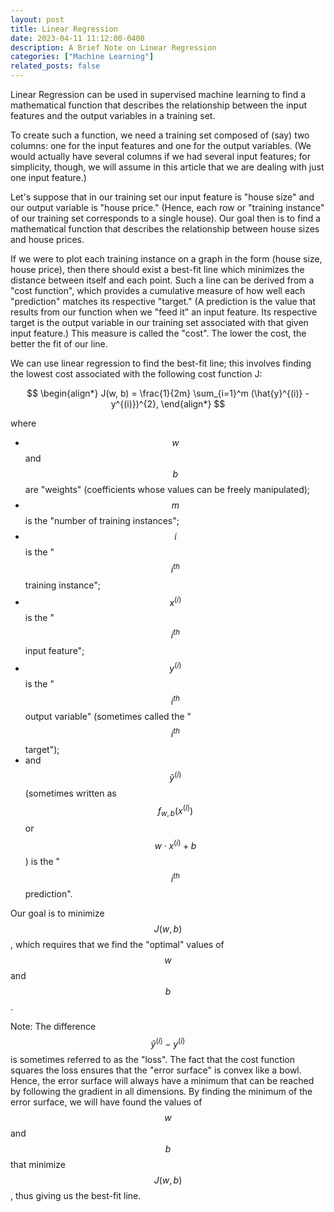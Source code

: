 ```yaml
---
layout: post
title: Linear Regression
date: 2023-04-11 11:12:00-0400
description: A Brief Note on Linear Regression
categories: ["Machine Learning"]
related_posts: false
---
```


Linear Regression can be used in supervised machine learning to find a mathematical function that describes the relationship between the input features and the output variables in a training set. 

To create such a function, we need a training set composed of (say) two columns: one for the input features and one for the output variables. (We would actually have several columns if we had several input features; for simplicity, though, we will assume in this article that we are dealing with just one input feature.) 

Let's suppose that in our training set our input feature is "house size" and our output variable is "house price." (Hence, each row or "training instance" of our training set corresponds to a single house). Our goal then is to find a mathematical function that describes the relationship between house sizes and house prices. 

If we were to plot each training instance on a graph in the form (house size, house price), then there should exist a best-fit line which minimizes the distance between itself and each point. Such a line can be derived from a "cost function", which provides a cumulative measure of how well each "prediction" matches its respective "target." (A prediction is the value that results from our function when we "feed it" an input feature. Its respective target is the output variable in our training set associated with that given input feature.) This measure is called the "cost". The lower the cost, the better the fit of our line.

We can use linear regression to find the best-fit line; this involves finding the lowest cost associated with the following cost function J:

$$
\begin{align*}
J(w, b) = \frac{1}{2m} \sum_{i=1}^m (\hat{y}^{(i)} - y^{(i)})^{2},
\end{align*}
$$

where 
- $$w$$ and $$b$$ are "weights" (coefficients whose values can be freely manipulated);
- $$m$$ is the "number of training instances";
- $$i$$ is the "$$i^{th}$$ training instance";
- $$x^{(i)}$$ is the "$$i^{th}$$ input feature";
- $$y^{(i)}$$ is the "$$i^{th}$$ output variable" (sometimes called the "$$i^{th}$$ target"); 
- and $$\hat{y}^{(i)}$$ (sometimes written as $$f_{w, b}(x^{(i)})$$ or $$w\cdot x^{(i)} + b$$) is the "$$i^{th}$$ prediction".


Our goal is to minimize $$J(w, b)$$, which requires that we find the "optimal" values of $$w$$ and $$b$$.

Note: The difference $$\hat{y}^{(i)} - y^{(i)}$$ is sometimes referred to as the "loss". The fact that the cost function squares the loss ensures that the "error surface" is convex like a bowl. Hence, the error surface will always have a minimum that can be reached by following the gradient in all dimensions. By finding the minimum of the error surface, we will have found the values of $$w$$ and $$b$$ that minimize $$J(w, b)$$, thus giving us the best-fit line.



